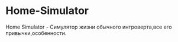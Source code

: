 # Home-Simulator
Home Simulator - Симулятор жизни обычного интроверта,все его привычки,особенности.

